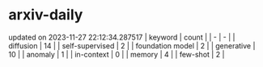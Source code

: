 # arxiv-daily
updated on 2023-11-27 22:12:34.287517
| keyword | count |
| - | - |
| diffusion | 14 |
| self-supervised | 2 |
| foundation model | 2 |
| generative | 10 |
| anomaly | 1 |
| in-context | 0 |
| memory | 4 |
| few-shot | 2 |
